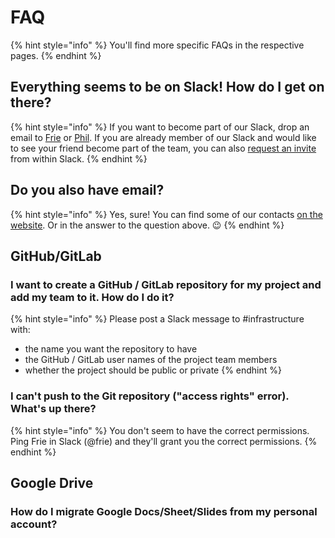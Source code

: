# FAQ

{% hint style="info" %}
You'll find more specific FAQs in the respective pages.
{% endhint %}

## Everything seems to be on Slack! How do I get on there?

{% hint style="info" %}
If you want to become part of our Slack, drop an email to [Frie](mailto:frie.p@correlaid.org) or [Phil](mailto:phil.b@correlaid.org). If you are already member of our Slack and would like to see your friend become part of the team, you can also [request an invite](https://slack.com/intl/en-de/help/articles/201330256-Invite-new-members-to-your-workspace#request-an-invitation) from within Slack.
{% endhint %}

## Do you also have email?

{% hint style="info" %}
Yes, sure! You can find some of our contacts [on the website](https://correlaid.org/contact). Or in the answer to the question above. :wink:
{% endhint %}



## GitHub/GitLab

### I want to create a GitHub / GitLab repository for my project and add my team to it. How do I do it?

{% hint style="info" %}
Please post a Slack message to #infrastructure with:

* the name you want the repository to have
* the GitHub / GitLab user names of the project team members
* whether the project should be public or private
{% endhint %}

### I can't push to the Git repository ("access rights" error). What's up there?

{% hint style="info" %}
You don't seem to have the correct permissions. Ping Frie in Slack (@frie) and they'll grant you the correct permissions.
{% endhint %}

## Google Drive

### How do I migrate Google Docs/Sheet/Slides from my personal account?&#x20;
